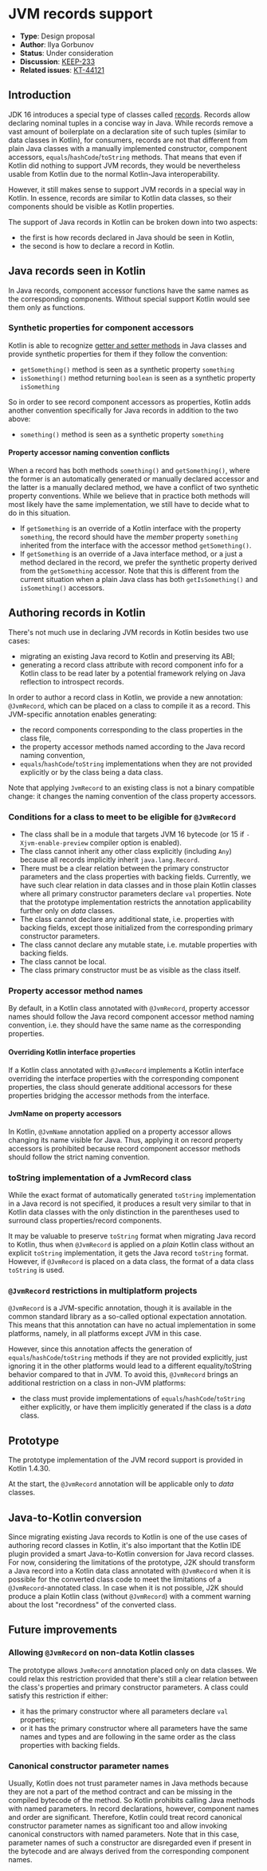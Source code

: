 # JVM records support

* **Type**: Design proposal
* **Author**: Ilya Gorbunov
* **Status**: Under consideration
* **Discussion**: [KEEP-233](https://github.com/Kotlin/KEEP/issues/233)
* **Related issues**: [KT-44121](https://youtrack.jetbrains.com/issue/KT-44121)

## Introduction

JDK 16 introduces a special type of classes called [records](https://openjdk.java.net/jeps/395). Records allow declaring
nominal tuples in a concise way in Java. While records remove a vast amount of boilerplate on a declaration site of such
tuples (similar to data classes in Kotlin), for consumers, records are not that different from plain Java classes
with a manually implemented constructor, component accessors, `equals`/`hashCode`/`toString` methods. 
That means that even if Kotlin did nothing to support JVM records, they would be nevertheless usable from Kotlin 
due to the normal Kotlin-Java interoperability.

However, it still makes sense to support JVM records in a special way in Kotlin. In essence, records are similar to 
Kotlin data classes, so their components should be visible as Kotlin properties.

The support of Java records in Kotlin can be broken down into two aspects: 
 - the first is how records declared in Java should be seen in Kotlin, 
 - the second is how to declare a record in Kotlin.

## Java records seen in Kotlin

In Java records, component accessor functions have the same names as the corresponding components. Without special support
Kotlin would see them only as functions.

### Synthetic properties for component accessors

Kotlin is able to recognize [getter and setter methods](https://kotlinlang.org/docs/reference/java-interop.html#getters-and-setters) 
in Java classes and provide synthetic properties for them if they follow the convention:
- `getSomething()` method is seen as a synthetic property `something`
- `isSomething()` method returning `boolean` is seen as a synthetic property `isSomething`

So in order to see record component accessors as properties, Kotlin adds another convention specifically for Java records
in addition to the two above:
- `something()` method is seen as a synthetic property `something`

#### Property accessor naming convention conflicts

When a record has both methods `something()` and `getSomething()`, where the former is an automatically generated or
manually declared accessor and the latter is a manually declared method, we have a conflict of two synthetic property
conventions. While we believe that in practice both methods will most likely have the same implementation, we still have
to decide what to do in this situation.

- If `getSomething` is an override of a Kotlin interface with the property `something`, the record should have the
_member_ property `something` inherited from the interface with the accessor method `getSomething()`.
- If `getSomething` is an override of a Java interface method, or a just a method declared in the record, 
we prefer the synthetic property derived from the `getSomething` accessor. 
Note that this is different from the current situation when a plain Java class has both `getIsSomething()` and `isSomething()` 
accessors.

## Authoring records in Kotlin

There's not much use in declaring JVM records in Kotlin besides two use cases:
- migrating an existing Java record to Kotlin and preserving its ABI;
- generating a record class attribute with record component info for a Kotlin class to be read later 
  by a potential framework relying on Java reflection to introspect records.

In order to author a record class in Kotlin, we provide a new annotation: `@JvmRecord`, which can be placed on a class
to compile it as a record. This JVM-specific annotation enables generating:
- the record components corresponding to the class properties in the class file,
- the property accessor methods named according to the Java record naming convention,
- `equals`/`hashCode`/`toString` implementations when they are not provided explicitly or by the class being a data class.

Note that applying `JvmRecord` to an existing class is not a binary compatible change: it changes
the naming convention of the class property accessors.


### Conditions for a class to meet to be eligible for `@JvmRecord`

- The class shall be in a module that targets JVM 16 bytecode (or 15 if `-Xjvm-enable-preview` compiler option is enabled).
- The class cannot inherit any other class explicitly (including `Any`) because all records implicitly inherit `java.lang.Record`.
- There must be a clear relation between the primary constructor parameters and the class properties with backing fields. 
  Currently, we have such clear relation in data classes and in those plain Kotlin classes where all 
  primary constructor parameters declare `val` properties.
  Note that the prototype implementation restricts the annotation applicability further only on _data_ classes.
- The class cannot declare any additional state, i.e. properties with backing fields, 
  except those initialized from the corresponding primary constructor parameters.
- The class cannot declare any mutable state, i.e. mutable properties with backing fields.
- The class cannot be local.
- The class primary constructor must be as visible as the class itself.

### Property accessor method names

By default, in a Kotlin class annotated with `@JvmRecord`, property accessor names should follow the Java record 
component accessor method naming convention, i.e. they should have the same name as the corresponding properties.

#### Overriding Kotlin interface properties

If a Kotlin class annotated with `@JvmRecord` implements a Kotlin interface overriding the interface properties 
with the corresponding component properties, the class should generate additional accessors for these properties 
bridging the accessor methods from the interface.

#### JvmName on property accessors

<!-- Not supported initially:
In Kotlin, it is possible to change the generated names of property accessor methods by annotating these properties with 
the `@JvmName` annotation. In case if `@JvmName` is applied on a property of a Kotlin class annotated with `@JvmRecord`,
it doesn't rename the property accessor method, but generates an additional method with the specified name, 
which invokes the property accessor.
-->

In Kotlin, `@JvmName` annotation applied on a property accessor allows changing its name visible for Java. 
Thus, applying it on record property accessors is prohibited because record component accessor methods should 
follow the strict naming convention.

### toString implementation of a JvmRecord class

While the exact format of automatically generated `toString` implementation in a Java record is not specified, 
it produces a result very similar to that in Kotlin data classes with the only distinction in the parentheses used
to surround class properties/record components.

It may be valuable to preserve `toString` format when migrating Java record to Kotlin, thus when `@JvmRecord` is applied
on a _plain_ Kotlin class without an explicit `toString` implementation, it gets the Java record `toString` format.
However, if `@JvmRecord` is placed on a data class, the format of a data class `toString` is used.

### `@JvmRecord` restrictions in multiplatform projects

`@JvmRecord` is a JVM-specific annotation, though it is available in the common standard library as a so-called
optional expectation annotation. This means that this annotation can have no actual implementation in some platforms,
namely, in all platforms except JVM in this case.

However, since this annotation affects the generation of `equals`/`hashCode`/`toString` methods if they are not provided 
explicitly, just ignoring it in the other platforms would lead to a different equality/toString behavior compared to 
that in JVM. To avoid this, `@JvmRecord` brings an additional restriction on a class in non-JVM platforms: 
- the class must provide implementations of `equals`/`hashCode`/`toString` either explicitly, 
  or have them implicitly generated if the class is a _data_ class.

## Prototype

The prototype implementation of the JVM record support is provided in Kotlin 1.4.30.

At the start, the `@JvmRecord` annotation will be applicable only to _data_ classes.

## Java-to-Kotlin conversion

Since migrating existing Java records to Kotlin is one of the use cases of authoring record classes in Kotlin,
it's also important that the Kotlin IDE plugin provided a smart Java-to-Kotlin conversion for Java record classes.
For now, considering the limitations of the prototype, J2K should transform a Java record into a Kotlin data class
annotated with `@JvmRecord` when it is possible for the converted class code to meet the limitations of a 
`@JvmRecord`-annotated class. In case when it is not possible, J2K should produce a plain Kotlin class (without `@JvmRecord`)
with a comment warning about the lost "recordness" of the converted class.

## Future improvements

### Allowing `@JvmRecord` on non-data Kotlin classes

The prototype allows `JvmRecord` annotation placed only on data classes. We could relax this restriction provided that 
there's still a clear relation between the class's properties and primary constructor parameters. A class could satisfy
this restriction if either:
- it has the primary constructor where all parameters declare `val` properties;
- or it has the primary constructor where all parameters have the same names and types and are following in the same order
  as the class properties with backing fields.

### Canonical constructor parameter names

Usually, Kotlin does not trust parameter names in Java methods because they are not a part of the method contract 
and can be missing in the compiled bytecode of the method. So Kotlin prohibits calling Java methods with named parameters.
In record declarations, however, component names and order are significant. 
Therefore, Kotlin could treat record canonical constructor parameter names as significant too and allow invoking
canonical constructors with named parameters. Note that in this case, parameter names of such a constructor 
are disregarded even if present in the bytecode and are always derived from the corresponding component names.
